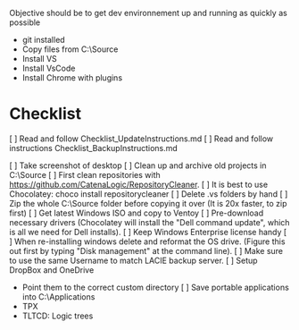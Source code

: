 Objective should be to get dev environnement up and running as quickly as possible
  - git installed
  - Copy files from C:\Source
  - Install VS
  - Install VsCode
  - Install Chrome with plugins

# Checklist

[ ] Read and follow Checklist_UpdateInstructions.md
[ ] Read and follow instructions Checklist_BackupInstructions.md

[ ] Take screenshot of desktop
[ ] Clean up and archive old projects in C:\Source
    [ ] First clean repositories with https://github.com/CatenaLogic/RepositoryCleaner.
    [ ] It is best to use Chocolatey: choco install repositorycleaner
    [ ] Delete .vs folders by hand
    [ ] Zip the whole C:\Source folder before copying it over (It is 20x faster, to zip first)
[ ] Get latest Windows ISO and copy to Ventoy
[ ] Pre-download necessary drivers (Chocolatey will install the "Dell command update", which is all we need for Dell installs).
[ ] Keep Windows Enterprise license handy
[ ] When re-installing windows delete and reformat the OS drive. (Figure this out first by typing "Disk management" at the command line).
[ ] Make sure to use the same Username to match LACIE backup server.
[ ] Setup DropBox and OneDrive
  - Point them to the correct custom directory
[ ] Save portable applications into C:\Applications
  - TPX
  - TLTCD: Logic trees